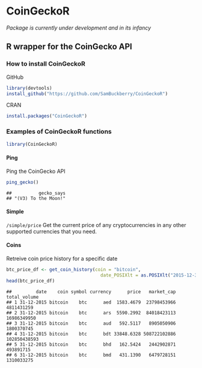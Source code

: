 CoinGeckoR
================

*Package is currently under development and in its infancy*

## R wrapper for the CoinGecko API

### How to install CoinGeckoR

GitHub

``` r
library(devtools)
install_github("https://github.com/SamBuckberry/CoinGeckoR")
```

CRAN

``` r
install.packages("CoinGeckoR")
```

### Examples of CoinGeckoR functions

``` r
library(CoinGeckoR)
```

#### Ping

Ping the CoinGecko API

``` r
ping_gecko()
```

    ##          gecko_says 
    ## "(V3) To the Moon!"

#### Simple

`/simple/price` Get the current price of any cryptocurrencies in any
other supported currencies that you need.

#### Coins

Retreive coin price history for a specific date

``` r
btc_price_df <- get_coin_history(coin = "bitcoin",
                                   date_POSIXlt = as.POSIXlt("2015-12-31"))
head(btc_price_df)
```

    ##         date    coin symbol currency      price   market_cap total_volume
    ## 1 31-12-2015 bitcoin    btc      aed  1583.4679  23798453966   4811431259
    ## 2 31-12-2015 bitcoin    btc      ars  5590.2992  84018423113  16986349950
    ## 3 31-12-2015 bitcoin    btc      aud   592.5117   8905050906   1800370745
    ## 4 31-12-2015 bitcoin    btc      bdt 33848.6328 508722102886 102850438593
    ## 5 31-12-2015 bitcoin    btc      bhd   162.5424   2442902871    493891715
    ## 6 31-12-2015 bitcoin    btc      bmd   431.1390   6479728151   1310033275
